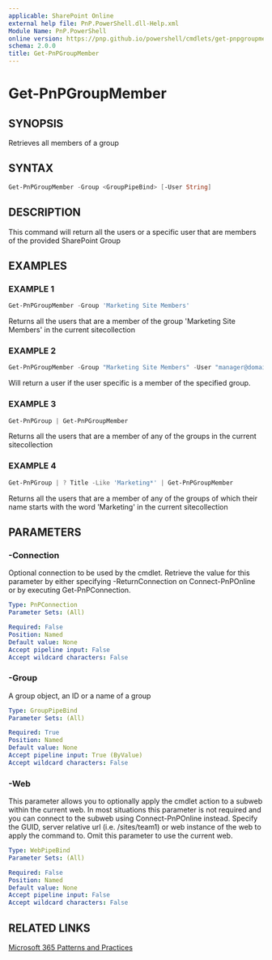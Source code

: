 ```yaml
---
applicable: SharePoint Online
external help file: PnP.PowerShell.dll-Help.xml
Module Name: PnP.PowerShell
online version: https://pnp.github.io/powershell/cmdlets/get-pnpgroupmember
schema: 2.0.0
title: Get-PnPGroupMember
---
```


# Get-PnPGroupMember

## SYNOPSIS
Retrieves all members of a group

## SYNTAX

```powershell
Get-PnPGroupMember -Group <GroupPipeBind> [-User String]
```

## DESCRIPTION
This command will return all the users or a specific user that are members of the provided SharePoint Group

## EXAMPLES

### EXAMPLE 1
```powershell
Get-PnPGroupMember -Group 'Marketing Site Members'
```

Returns all the users that are a member of the group 'Marketing Site Members' in the current sitecollection

### EXAMPLE 2
```powershell
Get-PnPGroupMember -Group "Marketing Site Members" -User "manager@domain.com"
```

Will return a user if the user specific is a member of the specified group.

### EXAMPLE 3
```powershell
Get-PnPGroup | Get-PnPGroupMember
```

Returns all the users that are a member of any of the groups in the current sitecollection

### EXAMPLE 4
```powershell
Get-PnPGroup | ? Title -Like 'Marketing*' | Get-PnPGroupMember
```

Returns all the users that are a member of any of the groups of which their name starts with the word 'Marketing' in the current sitecollection

## PARAMETERS

### -Connection
Optional connection to be used by the cmdlet. Retrieve the value for this parameter by either specifying -ReturnConnection on Connect-PnPOnline or by executing Get-PnPConnection.

```yaml
Type: PnPConnection
Parameter Sets: (All)

Required: False
Position: Named
Default value: None
Accept pipeline input: False
Accept wildcard characters: False
```

### -Group
A group object, an ID or a name of a group

```yaml
Type: GroupPipeBind
Parameter Sets: (All)

Required: True
Position: Named
Default value: None
Accept pipeline input: True (ByValue)
Accept wildcard characters: False
```

### -Web
This parameter allows you to optionally apply the cmdlet action to a subweb within the current web. In most situations this parameter is not required and you can connect to the subweb using Connect-PnPOnline instead. Specify the GUID, server relative url (i.e. /sites/team1) or web instance of the web to apply the command to. Omit this parameter to use the current web.

```yaml
Type: WebPipeBind
Parameter Sets: (All)

Required: False
Position: Named
Default value: None
Accept pipeline input: False
Accept wildcard characters: False
```

## RELATED LINKS

[Microsoft 365 Patterns and Practices](https://aka.ms/m365pnp)
